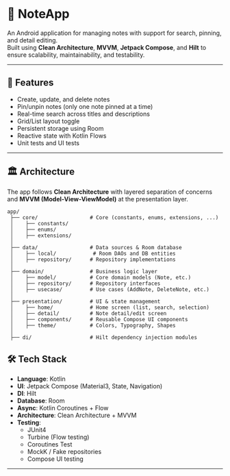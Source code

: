 # 📒 NoteApp

An Android application for managing notes with support for search, pinning, and detail editing.  
Built using **Clean Architecture**, **MVVM**, **Jetpack Compose**, and **Hilt** to ensure scalability, maintainability, and testability.

---

## 🚀 Features

- Create, update, and delete notes  
- Pin/unpin notes (only one note pinned at a time)  
- Real-time search across titles and descriptions  
- Grid/List layout toggle
- Persistent storage using Room  
- Reactive state with Kotlin Flows  
- Unit tests and UI tests

---

## 🏛️ Architecture

The app follows **Clean Architecture** with layered separation of concerns and **MVVM (Model-View-ViewModel)** at the presentation layer.

```
app/
 ├── core/                 # Core (constants, enums, extensions, ...)
 │    ├── constants/ 
 │    ├── enums/ 
 │    ├── extensions/
 │
 ├── data/                 # Data sources & Room database
 │    ├── local/            # Room DAOs and DB entities
 │    ├── repository/      # Repository implementations
 │
 ├── domain/               # Business logic layer
 │    ├── model/           # Core domain models (Note, etc.)
 │    ├── repository/      # Repository interfaces
 │    ├── usecase/         # Use cases (AddNote, DeleteNote, etc.)
 │
 ├── presentation/         # UI & state management
 │    ├── home/            # Home screen (list, search, selection)
 │    ├── detail/          # Note detail/edit screen
 │    ├── components/      # Reusable Compose UI components
 │    ├── theme/           # Colors, Typography, Shapes
 │
 ├── di/                   # Hilt dependency injection modules
```

## 🛠️ Tech Stack

- **Language**: Kotlin  
- **UI**: Jetpack Compose (Material3, State, Navigation)  
- **DI**: Hilt  
- **Database**: Room  
- **Async**: Kotlin Coroutines + Flow  
- **Architecture**: Clean Architecture + MVVM  
- **Testing**:
  - JUnit4
  - Turbine (Flow testing)
  - Coroutines Test
  - MockK / Fake repositories
  - Compose UI testing  

---

